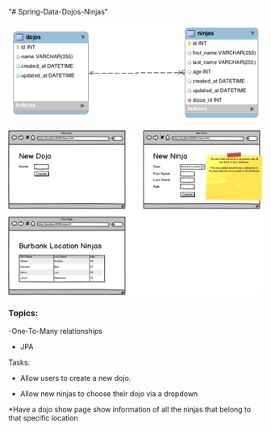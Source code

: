 "# Spring-Data-Dojos-Ninjas" 

![Erd](/onetomany.png)

![Wireframe](/dojoandninjas.png)

### Topics:

-One-To-Many relationships

- JPA

Tasks:
* Allow users to create a new dojo.

* Allow new ninjas to choose their dojo via a dropdown

*Have a dojo show page show information of all the ninjas that belong to that specific location